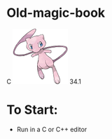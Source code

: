 # Old-magic-book
C     ![Alt text](https://github.com/JoshuaBurt1/Old-magic-book/blob/main/mu.png)             34.1

# To Start: <br>
* Run in a C or C++ editor
